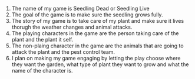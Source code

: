 1. The name of my game is Seedling Dead or Seedling Live
2. The goal of the game is to make sure the seedling grows fully.
3. The story of my game is to take care of my plant and make sure it lives thorugh the weather changes and animal attacks.
4. The playing characters in the game are the person taking care of the plant and the plant it self.
5. The non-plaing character in the game are the animals that are going to attack the plant and the pest control team.
6. I plan on making my game engaging by letting the play choose where they want the garden, what type of plant they want to grow and what the name of the character is.